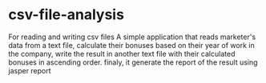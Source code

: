 # csv-file-analysis
For reading and writing csv files
A simple application that reads marketer's data from a text file,
calculate their bonuses based on their year of work in the company, 
write the result in another text file with their calculated bonuses
in ascending order.
finaly, it generate the report of the result using jasper report
